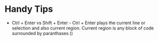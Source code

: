 # Handy Tips

* Ctrl + Enter vs Shift + Enter - Ctrl + Enter plays the current line or selection and also current region. Current region is any block of code surrounded by paranthases ()

